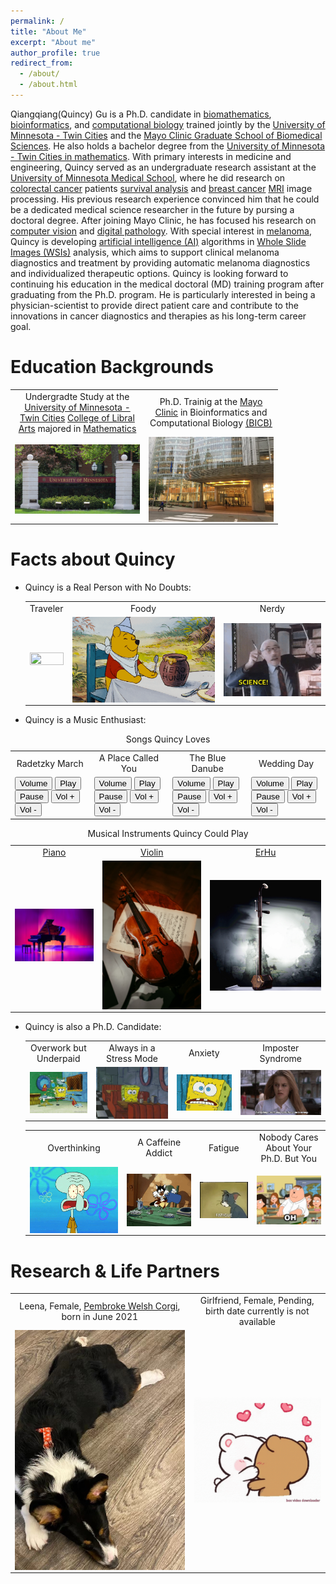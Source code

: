 ```yaml
---
permalink: /
title: "About Me"
excerpt: "About me"
author_profile: true
redirect_from: 
  - /about/
  - /about.html
---
```

 
Qiangqiang(Quincy) Gu is a Ph.D. candidate in [biomathematics](https://en.wikipedia.org/wiki/Mathematical_and_theoretical_biology), [bioinformatics](https://en.wikipedia.org/wiki/Bioinformatics), and [computational biology](https://en.wikipedia.org/wiki/Computational_biology) trained jointly by the [University of Minnesota - Twin Cities](https://twin-cities.umn.edu) and the [Mayo Clinic Graduate School of Biomedical Sciences](https://college.mayo.edu). He also holds a bachelor degree from the [University of Minnesota - Twin Cities in mathematics](https://cse.umn.edu/math). 
With primary interests in medicine and engineering, Quincy served as an undergraduate research assistant at the [University of Minnesota Medical School](https://med.umn.edu), where he did research on [colorectal cancer](https://www.cdc.gov/cancer/colorectal/basic_info/what-is-colorectal-cancer.htm) patients [survival analysis](https://en.wikipedia.org/wiki/Survival_analysis) and [breast cancer](https://www.mayoclinic.org/diseases-conditions/breast-cancer/symptoms-causes/syc-20352470) [MRI](https://www.mayoclinic.org/tests-procedures/mri/about/pac-20384768) image processing. His previous research experience convinced him that he could be a dedicated medical science researcher in the future by pursing a doctoral degree.
After joining Mayo Clinic, he has focused his research on [computer vision](https://en.wikipedia.org/wiki/Computer_vision) and [digital pathology](https://en.wikipedia.org/wiki/Digital_pathology). With special interest in [melanoma](https://www.mayoclinic.org/diseases-conditions/melanoma/symptoms-causes/syc-20374884), Quincy is developing [artificial intelligence (AI)](https://en.wikipedia.org/wiki/Artificial_intelligence) algorithms in [Whole Slide Images (WSIs)](https://digitalpathologyassociation.org/whole-slide-imaging-repository) analysis, which aims to support clinical melanoma diagnostics and treatment by providing automatic melanoma diagnostics and individualized therapeutic options.
Quincy is looking forward to continuing his education in the medical doctoral (MD) training program after graduating from the Ph.D. program. He is particularly interested in being a physician-scientist to provide direct patient care and contribute to the innovations in cancer diagnostics and therapies as his long-term career goal.

Education Backgrounds
=====

  <table>
      <tr>
        <td width="200" height="50" style="text-align:center">Undergradte Study at the <a href="https://twin-cities.umn.edu">University of Minnesota - Twin Cities</a> <a href="https://cla.umn.edu/undergraduate-students/requirements-policies/about-majors-minors/shared-majors-and-minors/ba-mathematics">College of Libral Arts</a> majored in <a href="https://cse.umn.edu/math">Mathematics</a></td>
        <td width="200" height="50" style="text-align:center">Ph.D. Trainig at the <a href="https://college.mayo.edu">Mayo Clinic</a> in Bioinformatics and Computational Biology <a href="https://r.umn.edu/academics-research/graduate/bicb">(BICB)</a></td>
      </tr>
      <tr>
        <td><img style="vertical-align: bottom;" src="images/umn.png" width="100%" height="100%"></td>
        <td><img style="vertical-align: bottom;" src="images/mayo_clinic.png" width="100%" height="100%"></td>
      </tr>
    </table>

Facts about Quincy
=====
* Quincy is a Real Person with No Doubts: 

  <table>
    <tr>
      <td style="text-align:center">Traveler</td>
      <td style="text-align:center">Foody</td>
      <td style="text-align:center">Nerdy</td>
    </tr>
    <tr>
      <td><img style="display:block;" src="images/traveler.gif" width="100%" height="100%"></td>
      <td><img style="display:block;" src="images/foody.gif" width="100%" height="100%"></td>
      <td><img style="display:block;" src="images/nerd.gif" width="100%" height="100%"></td>
    </tr>
  </table>

* Quincy is a Music Enthusiast:

<script>
  function get_audio_id(audio_id_name) {
    vid = document.getElementById(audio_id_name)
    return vid
  }

  function getVolume(audio_id_name) { 
    vid = get_audio_id(audio_id_name)
    alert(vid.volume);
  } 

  function play_music(audio_id_name) { 
    vid = get_audio_id(audio_id_name)
    vid.play();
  } 
    
  function pause_music(audio_id_name) { 
    vid = get_audio_id(audio_id_name)
    vid.pause();
  } 
    
  function up_volumne(audio_id_name) { 
    vid = get_audio_id(audio_id_name)
    vid.volume = parseFloat(vid.volume)+0.1;
  } 

  function down_volumne(audio_id_name) { 
    vid = get_audio_id(audio_id_name)
    vid.volume = parseFloat(vid.volume)-0.1;
  } 
</script> 
     
<table>
<caption>Songs Quincy Loves</caption>
  <tr>
    <td style="text-align:center">Radetzky March</td>
    <td style="text-align:center">A Place Called You</td>
    <td style="text-align:center">The Blue Danube</td>
    <td style="text-align:center">Wedding Day</td>
  </tr>
  <tr>
    <td><audio id="radetzky_march" display="true"> <source src="musics/radetzky_march.mp3" type="audio/mpeg"></audio>
    <div> 
    <button onclick="getVolume('radetzky_march')">Volume</button>
    <button onclick="play_music('radetzky_march')">Play</button> 
    <button onclick="pause_music('radetzky_march')">Pause</button> 
    <button onclick="up_volumne('radetzky_march')">Vol +</button> 
    <button onclick="down_volumne('radetzky_march')">Vol -</button> 
    </div>
    <td><audio id="place_called_you" display="true"> <source src="musics/place_called_you.mp3" type="audio/mpeg"></audio>
    <div> 
    <button onclick="getVolume('place_called_you')">Volume</button>
    <button onclick="play_music('place_called_you')">Play</button> 
    <button onclick="pause_music('place_called_you')">Pause</button> 
    <button onclick="up_volumne('place_called_you')">Vol +</button> 
    <button onclick="down_volumne('place_called_you')">Vol -</button> 
    </div>
    <td><audio id="blue_danube" display="true"> <source src="musics/blue_danube.mp3" type="audio/mpeg"></audio>
    <div> 
    <button onclick="getVolume()">Volume</button>
    <button onclick="play_music()">Play</button> 
    <button onclick="pause_music()">Pause</button> 
    <button onclick="up_volumne()">Vol +</button> 
    <button onclick="down_volumne()">Vol -</button> 
    </div>
    <td><audio id="wedding_day" display="true"> <source src="musics/wedding_day.mp3" type="audio/mpeg"></audio>
    <div> 
    <button onclick="getVolume('blue_danube')">Volume</button>
    <button onclick="play_music('blue_danube')">Play</button> 
    <button onclick="pause_music('blue_danube')">Pause</button> 
    <button onclick="up_volumne('blue_danube')">Vol +</button> 
    <button onclick="down_volumne('blue_danube')">Vol -</button> 
    </div>
  </tr>
</table>

<table>
<caption>Musical Instruments Quincy Could Play</caption>
    <tr>
      <td style="text-align:center"><a href="https://en.wikipedia.org/wiki/Piano">Piano</a></td>
      <td style="text-align:center"><a href="https://en.wikipedia.org/wiki/Violin">Violin</a></td>
      <td style="text-align:center"><a href="https://en.wikipedia.org/wiki/Erhu">ErHu</a></td>
    </tr>
    <tr>
      <td><img style="display:block;" src="images/piano.png" width="100%" height="100%"></td>
      <td><img style="display:block;" src="images/violin.png" width="100%" height="100%"></td>
      <td><img style="display:block;" src="images/erhu.png" width="100%" height="100%"></td>
    </tr>
</table>

* Quincy is also a Ph.D. Candidate:

  <table>
    <tr>
      <td style="text-align:center">Overwork but Underpaid</td>
      <td style="text-align:center">Always in a Stress Mode</td>
      <td style="text-align:center">Anxiety</td>
      <td style="text-align:center">Imposter Syndrome</td>
    </tr>
    <tr>
      <td><img style="display:block;" src="images/overwork_underpaid.gif" width="100%" height="100%"></td>
      <td><img style="display:block;" src="images/stress_mode.gif" width="100%" height="100%"></td>
      <td><img style="display:block;" src="images/anxiety.gif" width="100%" height="100%"></td>
      <td><img style="display:block;" src="images/imposter_syndrome.gif" width="100%" height="100%"></td>
    </tr>
  </table>

  <table>
    <tr>
      <td style="text-align:center">Overthinking</td>
      <td style="text-align:center">A Caffeine Addict</td>
      <td style="text-align:center">Fatigue</td>
      <td style="text-align:center">Nobody Cares About Your Ph.D. But You</td>
    </tr>
    <tr>
      <td><img style="display:block;" src="images/overthink.gif" width="100%" height="100%"></td>
      <td><img style="display:block;" src="images/caffeine_addict.gif" width="100%" height="100%"></td>
      <td><img style="display:block;" src="images/fatigue.gif" width="100%" height="100%"></td>
      <td><img style="display:block;" src="images/who_cares.gif" width="100%" height="100%"></td>
    </tr>
  </table>


Research & Life Partners
======

  <table>
      <tr>
        <td style="text-align:center">Leena, Female, <a href="https://en.wikipedia.org/wiki/Pembroke_Welsh_Corgi">Pembroke Welsh Corgi</a>, born in June 2021</td>
        <td style="text-align:center">Girlfriend, Female, Pending, birth date currently is not available</td>
      </tr>
      <tr>
        <td><img style="display:block;" src="images/leena.png" width="100%" height="100%"></td>
        <td><img style="display:block;" src="images/kiss_love.gif" width="100%" height="100%"></td>
      </tr>
    </table>
